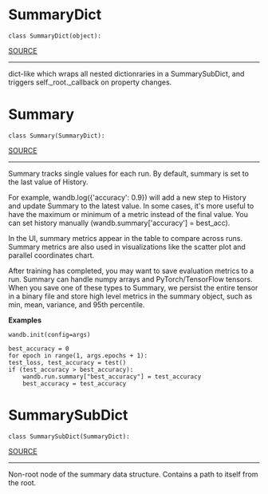 # SummaryDict

`class SummaryDict(object):`

[SOURCE](https://github.com/wandb/client/tree/master/wandb/sdk/wandb_summary.py#L20-#L79)
****
    
dict-like which wraps all nested dictionraries in a SummarySubDict,
and triggers self._root._callback on property changes.
    
# Summary

`class Summary(SummaryDict):`

[SOURCE](https://github.com/wandb/client/tree/master/wandb/sdk/wandb_summary.py#L82-#L133)
****
    
Summary tracks single values for each run. By default, summary is set to the
last value of History.

For example, wandb.log({'accuracy': 0.9}) will add a new step to History and
update Summary to the latest value. In some cases, it's more useful to have
the maximum or minimum of a metric instead of the final value. You can set
history manually (wandb.summary['accuracy'] = best_acc).

In the UI, summary metrics appear in the table to compare across runs.
Summary metrics are also used in visualizations like the scatter plot and
parallel coordinates chart.

After training has completed, you may want to save evaluation metrics to a
run. Summary can handle numpy arrays and PyTorch/TensorFlow tensors. When
you save one of these types to Summary, we persist the entire tensor in a
binary file and store high level metrics in the summary object, such as min,
mean, variance, and 95th percentile.

    
**Examples**
    
```
wandb.init(config=args)

best_accuracy = 0
for epoch in range(1, args.epochs + 1):
test_loss, test_accuracy = test()
if (test_accuracy > best_accuracy):
    wandb.run.summary["best_accuracy"] = test_accuracy
    best_accuracy = test_accuracy
```
    
# SummarySubDict

`class SummarySubDict(SummaryDict):`

[SOURCE](https://github.com/wandb/client/tree/master/wandb/sdk/wandb_summary.py#L136-#L153)
****
    
Non-root node of the summary data structure. Contains a path to itself
from the root.
    
